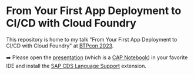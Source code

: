 # From Your First App Deployment to CI/CD with Cloud Foundry

This repository is home to my talk "From Your First App Deployment to CI/CD with Cloud Foundry" at [BTPcon 2023](https://www.btpcon.org/).

➡️ Please open the [presentation](presentation.capnb) (which is a [CAP Notebook](https://cap.cloud.sap/docs/tools/#cap-vscode-notebook)) in your favorite IDE and install the [SAP CDS Language Support](https://marketplace.visualstudio.com/items?itemName=SAPSE.vscode-cds) extension.

